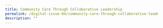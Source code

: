 ```yaml
---
title: Community Care Through Collaborative Leadership
permalink: /digital-issue-04/community-care-through-collaborative-leadership/
description: ""
---
```

